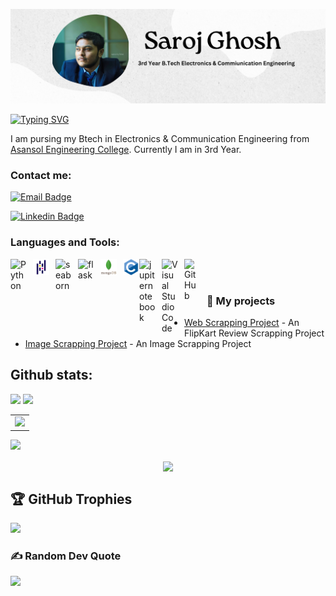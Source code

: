 ![logo](https://github.com/sarojghoshdk/sarojghoshdk/blob/main/banner.png)

[![Typing SVG](https://readme-typing-svg.demolab.com?font=Poppins&weight=600&size=24&pause=1000&color=13F748&width=435&lines=Hi+%F0%9F%91%8B%2C+I+am+Saroj;Studying+Data+Science)](https://git.io/typing-svg)

I am pursing my Btech in Electronics & Communication Engineering from [Asansol Engineering College](https://aecwb.edu.in/). Currently I am in 3rd Year.

### Contact me:

[![Email Badge](https://img.shields.io/badge/-Email-c14438?style=flat-square&logo=Gmail&logoColor=white&link=mailto:sarojghoshdk@gmail.com)](mailto:sarojghoshdk@gmail.com)

[![Linkedin Badge](https://img.shields.io/badge/-LinkedIn-blue?style=flat-square&logo=Linkedin&logoColor=white&link=https://www.linkedin.com/in/saroj-ghosh-a0a952225/)](https://www.linkedin.com/in/saroj-ghosh-a0a952225/)

<!--  skills -->
### Languages and Tools:

<img align="left" alt="Python" width="26px" src="https://www.vectorlogo.zone/logos/python/python-icon.svg" style="padding-right:10px;" />
<img align="left" alt="pandas" width="26px" src="https://raw.githubusercontent.com/devicons/devicon/2ae2a900d2f041da66e950e4d48052658d850630/icons/pandas/pandas-original.svg" style="padding-right:10px;" />
<img align="left" alt="seaborn" width="26px" src="https://seaborn.pydata.org/_images/logo-mark-lightbg.svg" style="padding-right:10px;" />
<img align="left" alt="flask" width="26px" src="https://www.vectorlogo.zone/logos/pocoo_flask/pocoo_flask-icon.svg" style="padding-right:10px;" />
<img align="left" alt="mongodb" width="26px" src="https://raw.githubusercontent.com/devicons/devicon/master/icons/mongodb/mongodb-original-wordmark.svg" style="padding-right:10px;" />
<img align="left" src="https://raw.githubusercontent.com/devicons/devicon/master/icons/c/c-original.svg" alt="c" width="26px" height="26px"/>
<img align="left" alt="jupiternotebook" width="26px" src="https://github.com/jupyter/jupyter.github.io/blob/master/assets/share.png" style="padding-right:10px;" />
<img align="left" alt="Visual Studio Code" width="26px" src="https://cdn.jsdelivr.net/gh/devicons/devicon/icons/vscode/vscode-original.svg" style="padding-right:10px;" />
<img align="left" alt="GitHub" width="26px" src="https://user-images.githubusercontent.com/3369400/139447912-e0f43f33-6d9f-45f8-be46-2df5bbc91289.png" style="padding-right:10px;" />

<br>
<br>

<!--  Projects -->
### 🚀 My projects

- [Web Scrapping Project](https://github.com/sarojghoshdk/review_scrapper_project) - An FlipKart Review Scrapping Project
- [Image Scrapping Project](https://github.com/sarojghoshdk/image_scrapper_project) - An Image Scrapping Project

<!-- My contributions -->
## Github stats:
![](http://github-profile-summary-cards.vercel.app/api/cards/profile-details?username=sarojghoshdk&theme=tokyonight)
![](http://github-profile-summary-cards.vercel.app/api/cards/most-commit-language?username=sarojghoshdk&theme=tokyonight)
<table>
<tr>
<td>
<img src="https://github-readme-stats.vercel.app/api?username=sarojghoshdk&include_all_commits=true&count_private=true&show_icons=true&line_height=20&theme=tokyonight"/>
</tr>
</table>
<td>
       <img src="https://github-readme-stats.vercel.app/api/top-langs?username=sarojghoshdk&show_icons=true&locale=en&layout=compact&theme=tokyonight"/>
</td>
<p align="center">
<img align="center" src="https://github-readme-streak-stats.herokuapp.com/?user=sarojghoshdk&theme=tokyonight" />
</p>

## 🏆 GitHub Trophies
![](https://github-profile-trophy.vercel.app/?username=sarojghoshdk&theme=tokyonight&no-frame=false&no-bg=false&margin-w=4)

### ✍️ Random Dev Quote
![](https://quotes-github-readme.vercel.app/api?type=vetical&theme=tokyonight)

